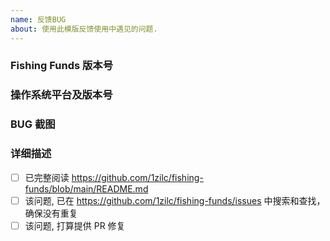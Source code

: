 ```yaml
---
name: 反馈BUG
about: 使用此模版反馈使用中遇见的问题.
---
```


### Fishing Funds 版本号

### 操作系统平台及版本号

### BUG 截图

### 详细描述

- [ ] 已完整阅读 https://github.com/1zilc/fishing-funds/blob/main/README.md
- [ ] 该问题, 已在 https://github.com/1zilc/fishing-funds/issues 中搜索和查找，确保没有重复
- [ ] 该问题, 打算提供 PR 修复
